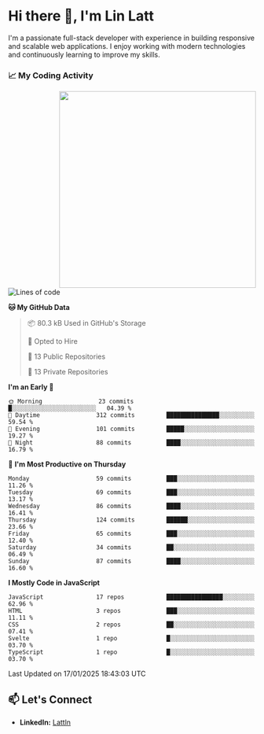 # Hi there 👋, I'm Lin Latt

I'm a passionate full-stack developer with experience in building responsive and scalable web applications. I enjoy working with modern technologies and continuously learning to improve my skills.

### 📈 My Coding Activity 
<img src="https://github.com/user-attachments/assets/6cec4854-3eec-4600-9120-9be1d3cb2bfe"  width="400px" align="right">

<!--START_SECTION:waka-->
![Lines of code](https://img.shields.io/badge/From%20Hello%20World%20I%27ve%20Written-298.4%20thousand%20lines%20of%20code-blue)

**🐱 My GitHub Data** 

> 📦 80.3 kB Used in GitHub's Storage 
 > 
> 💼 Opted to Hire
 > 
> 📜 13 Public Repositories 
 > 
> 🔑 13 Private Repositories 
 > 
**I'm an Early 🐤** 

```text
🌞 Morning                23 commits          █░░░░░░░░░░░░░░░░░░░░░░░░   04.39 % 
🌆 Daytime                312 commits         ███████████████░░░░░░░░░░   59.54 % 
🌃 Evening                101 commits         █████░░░░░░░░░░░░░░░░░░░░   19.27 % 
🌙 Night                  88 commits          ████░░░░░░░░░░░░░░░░░░░░░   16.79 % 
```
📅 **I'm Most Productive on Thursday** 

```text
Monday                   59 commits          ███░░░░░░░░░░░░░░░░░░░░░░   11.26 % 
Tuesday                  69 commits          ███░░░░░░░░░░░░░░░░░░░░░░   13.17 % 
Wednesday                86 commits          ████░░░░░░░░░░░░░░░░░░░░░   16.41 % 
Thursday                 124 commits         ██████░░░░░░░░░░░░░░░░░░░   23.66 % 
Friday                   65 commits          ███░░░░░░░░░░░░░░░░░░░░░░   12.40 % 
Saturday                 34 commits          ██░░░░░░░░░░░░░░░░░░░░░░░   06.49 % 
Sunday                   87 commits          ████░░░░░░░░░░░░░░░░░░░░░   16.60 % 
```


**I Mostly Code in JavaScript** 

```text
JavaScript               17 repos            ████████████████░░░░░░░░░   62.96 % 
HTML                     3 repos             ███░░░░░░░░░░░░░░░░░░░░░░   11.11 % 
CSS                      2 repos             ██░░░░░░░░░░░░░░░░░░░░░░░   07.41 % 
Svelte                   1 repo              █░░░░░░░░░░░░░░░░░░░░░░░░   03.70 % 
TypeScript               1 repo              █░░░░░░░░░░░░░░░░░░░░░░░░   03.70 % 
```




 Last Updated on 17/01/2025 18:43:03 UTC
<!--END_SECTION:waka-->

## 📫 Let's Connect

- **LinkedIn:** [Lattln](https://linkedin.com/in/lin-latt)
<!-- - **Portfolio:** [Your Portfolio](https://yourportfolio.com) -->
